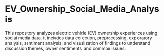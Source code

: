 # EV_Ownership_Social_Media_Analysis
This repository analyzes electric vehicle (EV) ownership experiences using social media data. It includes data collection, preprocessing, exploratory analysis, sentiment analysis, and visualization of findings to understand discussion themes, owner sentiments, and common issues.
